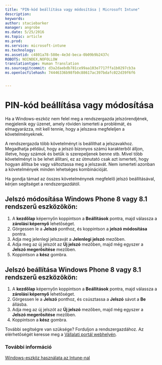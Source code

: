 ```yaml
---
title: "PIN-kód beállítása vagy módosítása | Microsoft Intune"
description: 
keywords: 
author: staciebarker
manager: angrobe
ms.date: 5/25/2016
ms.topic: article
ms.prod: 
ms.service: microsoft-intune
ms.technology: 
ms.assetid: c4801a78-580e-4e3d-beca-0b09b9b2437c
ROBOTS: NOINDEX,NOFOLLOW
translationtype: Human Translation
ms.sourcegitcommit: d3a2daebdb781ce99aa103e7717ffa1b0297cb3a
ms.openlocfilehash: 74446336b98fb0c88617ac397bdafc022d39f6f6


---
```


# PIN-kód beállítása vagy módosítása

Ha a Windows-eszköz nem felel meg a rendszergazda jelszórendjének, megjelenik egy üzenet, amely röviden ismerteti a problémát, és elmagyarázza, mit kell tennie, hogy a jelszava megfeleljen a követelményeknek.

A rendszergazda több követelményt is beállíthat a jelszavakhoz. Megadhatja például, hogy a jelszó bizonyos számú karakterből álljon, illetve, hogy számok és betűk is szerepeljenek benne stb. Mivel több követelményt is be lehet állítani, ez az útmutató csak azt ismerteti, hogy hogyan állítsa be vagy változtassa meg a jelszavát. Nem ismerteti azonban a követelmények minden lehetséges kombinációját.

Ha gondja támad az összes követelménynek megfelelő jelszó beállításával, kérjen segítséget a rendszergazdától.

## Jelszó módosítása Windows Phone 8 vagy 8.1 rendszerű eszközökön:

1. A **kezdőlap** képernyőn koppintson a **Beállítások** pontra, majd válassza a **zárolási képernyő** lehetőséget.
2. Görgessen le a **Jelszó** ponthoz, és koppintson a **jelszó módosítása** pontra.
3. Adja meg jelenlegi jelszavát a **Jelenlegi jelszó** mezőben.
4. Adja meg az új jelszót az **Új jelszó** mezőben, majd még egyszer a **Jelszó megerősítése** mezőben.
4. Koppintson a **kész** gombra.

## Jelszó beállítása Windows Phone 8 vagy 8.1 rendszerű eszközökön:

1. A **kezdőlap** képernyőn koppintson a **Beállítások** pontra, majd válassza a **zárolási képernyő** lehetőséget.
2. Görgessen le a **Jelszó** ponthoz, és csúsztassa a **Jelszó** sávot a **Be** állásba.
3. Adja meg az új jelszót az **Új jelszó** mezőben, majd még egyszer a **Jelszó megerősítése** mezőben.
4. Koppintson a **kész** gombra.

További segítségre van szüksége? Forduljon a rendszergazdához. Az elérhetőségét keresse meg a [Vállalati portál webhelyén](http://portal.manage.microsoft.com).

### További információ
[Windows-eszköz használata az Intune-nal](using-your-windows-device-with-intune.md)



<!--HONumber=Aug16_HO4-->


